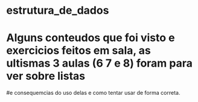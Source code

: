 # estrutura_de_dados

# Alguns conteudos que foi visto e exercicios feitos em sala, as ultismas 3 aulas (6 7 e 8) foram para ver sobre listas
#e consequemcias do uso delas e como tentar usar de forma correta.
